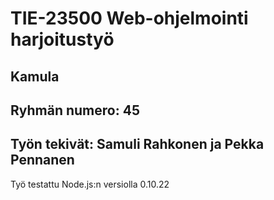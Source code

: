 # TIE-23500 Web-ohjelmointi harjoitustyö

## Kamula

## Ryhmän numero: 45

## Työn tekivät: Samuli Rahkonen ja Pekka Pennanen

Työ testattu Node.js:n versiolla 0.10.22